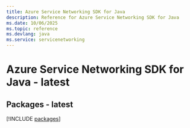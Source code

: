 ```yaml
---
title: Azure Service Networking SDK for Java
description: Reference for Azure Service Networking SDK for Java
ms.date: 10/06/2025
ms.topic: reference
ms.devlang: java
ms.service: servicenetworking
---
```

# Azure Service Networking SDK for Java - latest
## Packages - latest
[!INCLUDE [packages](service-networking-index.md)]